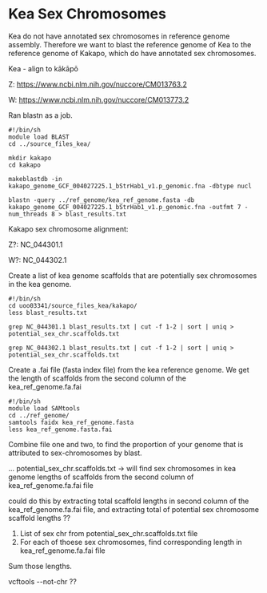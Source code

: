# Kea Sex Chromosomes

Kea do not have annotated sex chromosomes in reference genome assembly. Therefore we want to blast the reference genome of Kea to the reference genome of Kakapo, which do have annotated sex chromosomes.

Kea - align to kākāpō

Z: https://www.ncbi.nlm.nih.gov/nuccore/CM013763.2

W: https://www.ncbi.nlm.nih.gov/nuccore/CM013773.2


Ran blastn as a job.
```
#!/bin/sh
module load BLAST
cd ../source_files_kea/

mkdir kakapo
cd kakapo

makeblastdb -in kakapo_genome_GCF_004027225.1_bStrHab1_v1.p_genomic.fna -dbtype nucl

blastn -query ../ref_genome/kea_ref_genome.fasta -db kakapo_genome_GCF_004027225.1_bStrHab1_v1.p_genomic.fna -outfmt 7 -num_threads 8 > blast_results.txt
```

Kakapo sex chromosome alignment:

Z?: NC_044301.1

W?: NC_044302.1


Create a list of kea genome scaffolds that are potentially sex chromosomes in the kea genome. 

```
#!/bin/sh
cd uoo03341/source_files_kea/kakapo/
less blast_results.txt

grep NC_044301.1 blast_results.txt | cut -f 1-2 | sort | uniq > potential_sex_chr.scaffolds.txt

grep NC_044302.1 blast_results.txt | cut -f 1-2 | sort | uniq > potential_sex_chr.scaffolds.txt
```
Create a .fai file (fasta index file) from the kea reference genome. We get the length of scaffolds from the second column of the kea_ref_genome.fa.fai

```
#!/bin/sh
module load SAMtools
cd ../ref_genome/
samtools faidx kea_ref_genome.fasta
less kea_ref_genome.fasta.fai 
```

Combine file one and two, to find the proportion of your genome that is attributed to sex-chromosomes by blast.


... 
potential_sex_chr.scaffolds.txt -> will find sex chromosomes in kea genome
lengths of scaffolds from the second column of kea_ref_genome.fa.fai file

could do this by extracting total scaffold lengths in second column of the kea_ref_genome.fa.fai file, and extracting total of potential sex chromosome scaffold lengths ?? 

1. List of sex chr from potential_sex_chr.scaffolds.txt file
2. For each of thoese sex chromosomes, find corresponding length in kea_ref_genome.fa.fai file

Sum those lengths.

vcftools --not-chr ??
